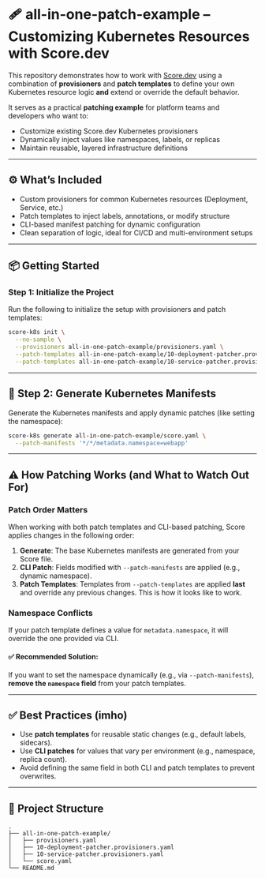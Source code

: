 # 🩹 all-in-one-patch-example – Customizing Kubernetes Resources with Score.dev

This repository demonstrates how to work with [Score.dev](https://score.dev) using a combination of **provisioners** and **patch templates** to define your own Kubernetes resource logic **and** extend or override the default behavior.

It serves as a practical **patching example** for platform teams and developers who want to:

* Customize existing Score.dev Kubernetes provisioners
* Dynamically inject values like namespaces, labels, or replicas
* Maintain reusable, layered infrastructure definitions

---

## ⚙️ What’s Included

* Custom provisioners for common Kubernetes resources (Deployment, Service, etc.)
* Patch templates to inject labels, annotations, or modify structure
* CLI-based manifest patching for dynamic configuration
* Clean separation of logic, ideal for CI/CD and multi-environment setups

---

## 📦 Getting Started

### Step 1: Initialize the Project

Run the following to initialize the setup with provisioners and patch templates:

```bash
score-k8s init \
  --no-sample \
  --provisioners all-in-one-patch-example/provisioners.yaml \
  --patch-templates all-in-one-patch-example/10-deployment-patcher.provisioners.yaml \
  --patch-templates all-in-one-patch-example/10-service-patcher.provisioners.yaml
```

---

## 🚀 Step 2: Generate Kubernetes Manifests

Generate the Kubernetes manifests and apply dynamic patches (like setting the namespace):

```bash
score-k8s generate all-in-one-patch-example/score.yaml \
  --patch-manifests '*/*/metadata.namespace=webapp'
```

---

## ⚠️ How Patching Works (and What to Watch Out For)

### Patch Order Matters

When working with both patch templates and CLI-based patching, Score applies changes in the following order:

1. **Generate**: The base Kubernetes manifests are generated from your Score file.
2. **CLI Patch**: Fields modified with `--patch-manifests` are applied (e.g., dynamic namespace).
3. **Patch Templates**: Templates from `--patch-templates` are applied **last** and override any previous changes. This is how it looks like to work.

### Namespace Conflicts

If your patch template defines a value for `metadata.namespace`, it will override the one provided via CLI.

#### ✅ Recommended Solution:

If you want to set the namespace dynamically (e.g., via `--patch-manifests`), **remove the `namespace` field** from your patch templates.

---

## ✅ Best Practices (imho)

* Use **patch templates** for reusable static changes (e.g., default labels, sidecars).
* Use **CLI patches** for values that vary per environment (e.g., namespace, replica count).
* Avoid defining the same field in both CLI and patch templates to prevent overwrites.

---

## 📁 Project Structure

```
.
├── all-in-one-patch-example/
│   ├── provisioners.yaml
│   ├── 10-deployment-patcher.provisioners.yaml
│   ├── 10-service-patcher.provisioners.yaml
│   └── score.yaml
└── README.md
```

